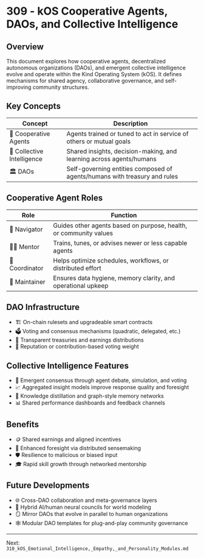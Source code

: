 # 309 - kOS Cooperative Agents, DAOs, and Collective Intelligence

## Overview
This document explores how cooperative agents, decentralized autonomous organizations (DAOs), and emergent collective intelligence evolve and operate within the Kind Operating System (kOS). It defines mechanisms for shared agency, collaborative governance, and self-improving community structures.

## Key Concepts
| Concept               | Description                                                                 |
|------------------------|-----------------------------------------------------------------------------|
| 🤝 Cooperative Agents    | Agents trained or tuned to act in service of others or mutual goals         |
| 🧠 Collective Intelligence| Shared insights, decision-making, and learning across agents/humans         |
| 🏛️ DAOs                  | Self-governing entities composed of agents/humans with treasury and rules   |

## Cooperative Agent Roles
| Role               | Function                                                                       |
|--------------------|---------------------------------------------------------------------------------|
| 🧭 Navigator         | Guides other agents based on purpose, health, or community values             |
| 🧑‍🏫 Mentor            | Trains, tunes, or advises newer or less capable agents                         |
| 🔁 Coordinator        | Helps optimize schedules, workflows, or distributed effort                     |
| 🧹 Maintainer         | Ensures data hygiene, memory clarity, and operational upkeep                  |

## DAO Infrastructure
- 🏗️ On-chain rulesets and upgradeable smart contracts
- 🗳️ Voting and consensus mechanisms (quadratic, delegated, etc.)
- 🧾 Transparent treasuries and earnings distributions
- 🧬 Reputation or contribution-based voting weight

## Collective Intelligence Features
- 🧠 Emergent consensus through agent debate, simulation, and voting
- 📈 Aggregated insight models improve response quality and foresight
- 🧬 Knowledge distillation and graph-style memory networks
- 📊 Shared performance dashboards and feedback channels

## Benefits
- 🪙 Shared earnings and aligned incentives
- 🧠 Enhanced foresight via distributed sensemaking
- 🛡️ Resilience to malicious or biased input
- 🎓 Rapid skill growth through networked mentorship

## Future Developments
- 🌐 Cross-DAO collaboration and meta-governance layers
- 🧠 Hybrid AI/human neural councils for world modeling
- 🪞 Mirror DAOs that evolve in parallel to human organizations
- 🕸️ Modular DAO templates for plug-and-play community governance

---
Next: `310_kOS_Emotional_Intelligence,_Empathy,_and_Personality_Modules.md`

